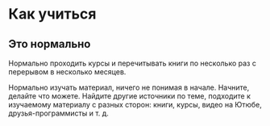 # Как учиться
## Это нормально
Нормально проходить курсы и перечитывать книги по несколько раз с перерывом в несколько месяцев.

Нормально изучать материал, ничего не понимая в начале. Начните, делайте что можете. Найдите другие источники по теме, подходите к изучаемому материалу с разных сторон: книги, курсы, видео на Ютюбе, друзья-программисты и т. д.
